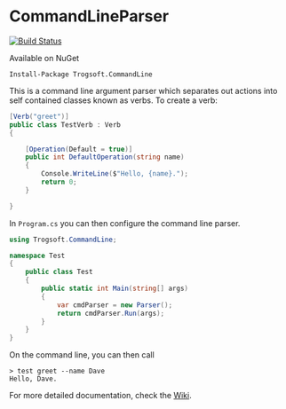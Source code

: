 # CommandLineParser

[![Build Status](https://dev.azure.com/trogsoft-ltd/Trogsoft.CommandLineParser/_apis/build/status/Trogsoft.CommandLineParser?branchName=develop)](https://dev.azure.com/trogsoft-ltd/Trogsoft.CommandLineParser/_build/latest?definitionId=8&branchName=develop)

Available on NuGet

```
Install-Package Trogsoft.CommandLine
```

This is a command line argument parser which separates out actions into self contained classes known as verbs.  To create a verb:

```c#
[Verb("greet")]
public class TestVerb : Verb 
{

	[Operation(Default = true)]
	public int DefaultOperation(string name) 
	{
		Console.WriteLine($"Hello, {name}.");
		return 0;
	}

}
```

In `Program.cs` you can then configure the command line parser.

```c#
using Trogsoft.CommandLine;

namespace Test 
{
	public class Test 
	{
		public static int Main(string[] args) 
		{
			var cmdParser = new Parser();
			return cmdParser.Run(args);
		}
	}
}

```

On the command line, you can then call

```
> test greet --name Dave
Hello, Dave.
```

For more detailed documentation, check the [Wiki](https://github.com/Trogsoft/CommandLineParser/wiki).
